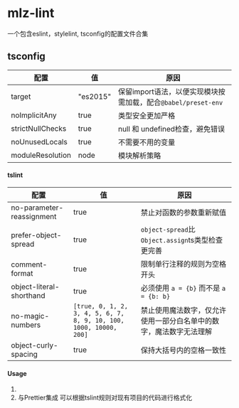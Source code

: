 # mlz-lint
一个包含eslint，stylelint, tsconfig的配置文件合集

## tsconfig  
|  配置  | 值 | 原因 |
|  ----  | ----  | ---- |
| target  | "es2015" | 保留import语法，以便实现模块按需加载，配合`@babel/preset-env`
| noImplicitAny  | true | 类型安全更加严格
| strictNullChecks  | true | null 和 undefined检查，避免错误
| noUnusedLocals  | true | 不需要不用的变量
| moduleResolution  | node | 模块解析策略

#### tslint

|  配置  | 值 | 原因 |
|  ----  | ----  | ---- |
| no-parameter-reassignment  | true | 禁止对函数的参数重新赋值
| prefer-object-spread  | true | `object-spread`比`Object.assign`ts类型检查更完善
| comment-format  | true | 限制单行注释的规则为空格开头
| object-literal-shorthand  | true | 必须使用 `a = {b}` 而不是 `a = {b: b}`
| no-magic-numbers  | `[true, 0, 1, 2, 3, 4, 5, 6, 7, 8, 9, 10, 100, 1000, 10000, 200]` | 禁止使用魔法数字，仅允许使用一部分白名单中的数字，魔法数字无法理解
| object-curly-spacing  | true | 保持大括号内的空格一致性


#### Usage
1. 
2. 与Prettier集成
可以根据tslint规则对现有项目的代码进行格式化


